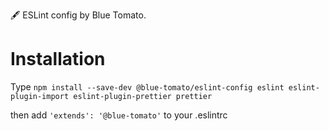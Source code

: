 🖋 ESLint config by Blue Tomato.

# Installation
Type `npm install --save-dev @blue-tomato/eslint-config eslint eslint-plugin-import eslint-plugin-prettier prettier`

then add `'extends': '@blue-tomato'` to your .eslintrc
